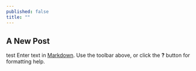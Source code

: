 ```yaml
---
published: false
title: ""
---
```


## A New Post
test
Enter text in [Markdown](http://daringfireball.net/projects/markdown/). Use the toolbar above, or click the **?** button for formatting help.
